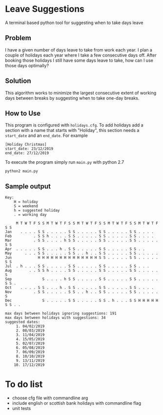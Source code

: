 # Leave Suggestions

A terminal based python tool for suggesting when to take days leave 

## Problem

I have a given number of days leave to take from work each year. I plan a
couple of holidays each year where I take a few consecutive days off. After
booking those holidays I still have some days leave to take, how can I use
those days optimally?

## Solution

This algorithm works to minimize the largest consecutive extent of working days
between breaks by suggesting when to take one-day breaks.

## How to Use

This program is configured with `holidays.cfg`. To add holidays add a section
with a name that starts with "Holiday", this section needs a `start_date` and
an `end_date`. For example

    [Holiday Christmas]
    start_date: 23/12/2019
    end_date: 27/12/2019

To execute the program simply run `main.py` with python 2.7

    python2 main.py

## Sample output

    Key:
        H = holiday
        S = weekend
        h = suggested holiday
        . = working day

         M T W T F S S M T W T F S S M T W T F S S M T W T F S S M T W T F S S  
    Jan    . . . . S S . . . . . S S . . . . . S S . . . . . S S . . . . 
    Feb          . S S h . . . . S S . . . . . S S . . . . . S S . . . . 
    Mar          . S S . . . . h S S . . . . . S S . . . . . S S . . . . . S S 
    Apr  . . . . . S S . . . h . S S . . . . . S S . . . . . S S . . 
    May      . . . S S . . . . . S S . . h . . S S . . . . . S S . . . . . 
    Jun            H H H H H H H H H H H H H H S S . . . . . S S . . . . . S S 
    Jul  . h . . . S S . . . . . S S . . . . . S S . . . . . S S . . . 
    Aug        . . S S h . . . . S S . . . . . S S . . . . . S S . . . . . S 
    Sep              S . . . . h S S . . . . . S S . . . . . S S . . . . . S S . 
    Oct    . . . . S S . . . h . S S . . . . . S S . . . . . S S . . . . 
    Nov          . S S . . . . . S S . . h . . S S . . . . . S S . . . . . S 
    Dec              S . . . . . S S . . . . . S S . h . . . S S H H H H H S S . . 

    max days between holidays ignoring suggestions: 191
    max days between holidays with suggestions: 34
    suggested dates:
         1. 04/02/2019
         2. 08/03/2019
         3. 11/04/2019
         4. 15/05/2019
         5. 02/07/2019
         6. 05/08/2019
         7. 06/09/2019
         8. 10/10/2019
         9. 13/11/2019
        10. 17/12/2019


# To do list

* choose cfg file with commandline arg
* include english or scottish bank holidays with commandline flag
* unit tests
